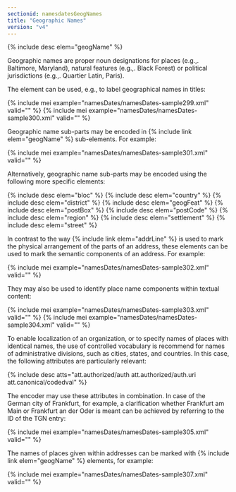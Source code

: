 ```yaml
---
sectionid: namesdatesGeogNames
title: "Geographic Names"
version: "v4"
---
```


{% include desc elem="geogName" %}

Geographic names are proper noun designations for places (e.g.,. Baltimore, Maryland), natural features (e.g.,. Black Forest) or political jurisdictions (e.g.,. Quartier Latin, Paris).

The element can be used, e.g., to label geographical names in titles:

{% include mei example="namesDates/namesDates-sample299.xml" valid="" %}
{% include mei example="namesDates/namesDates-sample300.xml" valid="" %}

Geographic name sub-parts may be encoded in {% include link elem="geogName" %} sub-elements. For example:

{% include mei example="namesDates/namesDates-sample301.xml" valid="" %}

Alternatively, geographic name sub-parts may be encoded using the following more specific elements:

{% include desc elem="bloc" %}
{% include desc elem="country" %}
{% include desc elem="district" %}
{% include desc elem="geogFeat" %}
{% include desc elem="postBox" %}
{% include desc elem="postCode" %}
{% include desc elem="region" %}
{% include desc elem="settlement" %}
{% include desc elem="street" %}

In contrast to the way {% include link elem="addrLine" %} is used to mark the physical arrangement of the parts of an address, these elements can be used to mark the semantic components of an address. For example:

{% include mei example="namesDates/namesDates-sample302.xml" valid="" %}

They may also be used to identify place name components within textual content:

{% include mei example="namesDates/namesDates-sample303.xml" valid="" %}
{% include mei example="namesDates/namesDates-sample304.xml" valid="" %}

To enable localization of an organization, or to specify names of places with identical names, the use of controlled vocabulary is recommend for names of administrative divisions, such as cities, states, and countries. In this case, the following attributes are particularly relevant:

{% include desc atts="att.authorized/auth att.authorized/auth.uri att.canonical/codedval" %}

The encoder may use these attributes in combination. In case of the German city of Frankfurt, for example, a clarification whether Frankfurt am Main or Frankfurt an der Oder is meant can be achieved by referring to the ID of the TGN entry:

{% include mei example="namesDates/namesDates-sample305.xml" valid="" %}

The names of places given within addresses can be marked with {% include link elem="geogName" %} elements, for example:

{% include mei example="namesDates/namesDates-sample307.xml" valid="" %}
